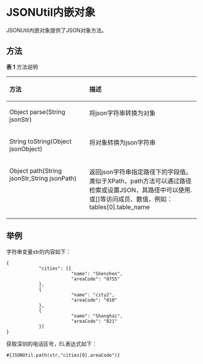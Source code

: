 # JSONUtil内嵌对象<a name="dayu_01_0501"></a>

JSONUtil内嵌对象提供了JSON对象方法。

## 方法<a name="zh-cn_topic_0132846500_section18267348332"></a>

**表 1**  方法说明

<a name="zh-cn_topic_0132846500_table874717402336"></a>
<table><thead align="left"><tr id="zh-cn_topic_0132846500_row167470408331"><th class="cellrowborder" valign="top" width="42%" id="mcps1.2.3.1.1"><p id="zh-cn_topic_0132846500_p1774714014337"><a name="zh-cn_topic_0132846500_p1774714014337"></a><a name="zh-cn_topic_0132846500_p1774714014337"></a>方法</p>
</th>
<th class="cellrowborder" valign="top" width="57.99999999999999%" id="mcps1.2.3.1.2"><p id="zh-cn_topic_0132846500_p177471640193311"><a name="zh-cn_topic_0132846500_p177471640193311"></a><a name="zh-cn_topic_0132846500_p177471640193311"></a>描述</p>
</th>
</tr>
</thead>
<tbody><tr id="zh-cn_topic_0132846500_row1747740123312"><td class="cellrowborder" valign="top" width="42%" headers="mcps1.2.3.1.1 "><p id="zh-cn_topic_0132846500_p127471840153312"><a name="zh-cn_topic_0132846500_p127471840153312"></a><a name="zh-cn_topic_0132846500_p127471840153312"></a>Object parse(String jsonStr)</p>
</td>
<td class="cellrowborder" valign="top" width="57.99999999999999%" headers="mcps1.2.3.1.2 "><p id="zh-cn_topic_0132846500_p1874724010332"><a name="zh-cn_topic_0132846500_p1874724010332"></a><a name="zh-cn_topic_0132846500_p1874724010332"></a>将json字符串转换为对象</p>
</td>
</tr>
<tr id="zh-cn_topic_0132846500_row3747154018335"><td class="cellrowborder" valign="top" width="42%" headers="mcps1.2.3.1.1 "><p id="zh-cn_topic_0132846500_p11747184043316"><a name="zh-cn_topic_0132846500_p11747184043316"></a><a name="zh-cn_topic_0132846500_p11747184043316"></a>String toString(Object jsonObject)</p>
</td>
<td class="cellrowborder" valign="top" width="57.99999999999999%" headers="mcps1.2.3.1.2 "><p id="zh-cn_topic_0132846500_p17747184016331"><a name="zh-cn_topic_0132846500_p17747184016331"></a><a name="zh-cn_topic_0132846500_p17747184016331"></a>将对象转换为json字符串</p>
</td>
</tr>
<tr id="zh-cn_topic_0132846500_row197471240123319"><td class="cellrowborder" valign="top" width="42%" headers="mcps1.2.3.1.1 "><p id="zh-cn_topic_0132846500_p1974794003313"><a name="zh-cn_topic_0132846500_p1974794003313"></a><a name="zh-cn_topic_0132846500_p1974794003313"></a>Object path(String jsonStr,String jsonPath)</p>
</td>
<td class="cellrowborder" valign="top" width="57.99999999999999%" headers="mcps1.2.3.1.2 "><p id="zh-cn_topic_0132846500_p107471840133310"><a name="zh-cn_topic_0132846500_p107471840133310"></a><a name="zh-cn_topic_0132846500_p107471840133310"></a>返回json字符串指定路径下的字段值。类似于XPath，path方法可以通过路径检索或设置JSON，其路径中可以使用.或[]等访问成员、数值，例如：tables[0].table_name</p>
</td>
</tr>
</tbody>
</table>

## 举例<a name="zh-cn_topic_0132846500_section115011297442"></a>

字符串变量str的内容如下：

```
{
            "cities": [{
                        "name": "Shenzhen",
                        "areaCode": "0755"
            },
            {
                        "name": "city2",
                        "areaCode": "010"
            },
            {
                        "name": "Shanghai",
                        "areaCode": "021"
            }]
}
```

获取深圳的电话区号，EL表达式如下：

```
#{JSONUtil.path(str,"cities[0].areaCode")}
```

